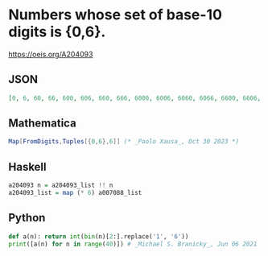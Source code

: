# Numbers whose set of base\-10 digits is \{0,6\}\.
https://oeis.org/A204093
## JSON
```JSON
[0, 6, 60, 66, 600, 606, 660, 666, 6000, 6006, 6060, 6066, 6600, 6606, 6660, 6666, 60000, 60006, 60060, 60066, 60600, 60606, 60660, 60666, 66000, 66006, 66060, 66066, 66600, 66606, 66660, 66666, 600000, 600006, 600060, 600066, 600600, 600606, 600660, 600666]
```
## Mathematica
```Mathematica
Map[FromDigits,Tuples[{0,6},6]] (* _Paolo Xausa_, Oct 30 2023 *)
```
## Haskell
```Haskell
a204093 n = a204093_list !! n
a204093_list = map (* 6) a007088_list
```
## Python
```Python
def a(n): return int(bin(n)[2:].replace('1', '6'))
print([a(n) for n in range(40)]) # _Michael S. Branicky_, Jun 06 2021
```
